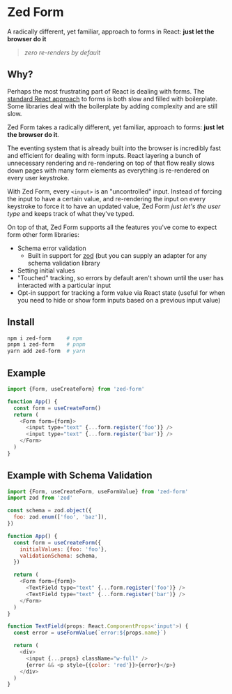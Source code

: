 # Zed Form

A radically different, yet familiar, approach to forms in React: **just let the browser do it**

> _zero re-renders by default_

<!-- A fast, scalable, easy to use, complete form solution for React. -->

## Why?

Perhaps the most frustrating part of React is dealing with forms. The [standard React approach](https://legacy.reactjs.org/docs/forms.html) to forms is both slow and filled with boilerplate. Some libraries deal with the boilerplate by adding complexity and are still slow.

Zed Form takes a radically different, yet familiar, approach to forms: **just let the browser do it**.

The eventing system that is already built into the browser is incredibly fast and efficient for dealing with form inputs. React layering a bunch of unnecessary rendering and re-rendering on top of that flow really slows down pages with many form elements as everything is re-rendered on every user keystroke.

With Zed Form, every `<input>` is an "uncontrolled" input. Instead of forcing the input to have a certain value, and re-rendering the input on every keystroke to force it to have an updated value, Zed Form _just let's the user type_ and keeps track of what they've typed.

On top of that, Zed Form supports all the features you've come to expect form other form libraries:

- Schema error validation
  - Built in support for [zod](https://github.com/colinhacks/zod) (but you can supply an adapter for any schema validation library
- Setting initial values
- "Touched" tracking, so errors by default aren't shown until the user has interacted with a particular input
- Opt-in support for tracking a form value via React state (useful for when you need to hide or show form inputs based on a previous input value)

## Install

```bash
npm i zed-form     # npm
pnpm i zed-form    # pnpm
yarn add zed-form  # yarn
```

## Example

```js
import {Form, useCreateForm} from 'zed-form'

function App() {
  const form = useCreateForm()
  return (
    <Form form={form}>
      <input type="text" {...form.register('foo')} />
      <input type="text" {...form.register('bar')} />
    </Form>
  )
}
```

## Example with Schema Validation

```js
import {Form, useCreateForm, useFormValue} from 'zed-form'
import zod from 'zod'

const schema = zod.object({
  foo: zod.enum(['foo', 'baz']),
})

function App() {
  const form = useCreateForm({
    initialValues: {foo: 'foo'},
    validationSchema: schema,
  })

  return (
    <Form form={form}>
      <TextField type="text" {...form.register('foo')} />
      <TextField type="text" {...form.register('bar')} />
    </Form>
  )
}

function TextField(props: React.ComponentProps<'input'>) {
  const error = useFormValue(`error:${props.name}`)

  return (
    <div>
      <input {...props} className="w-full" />
      {error && <p style={{color: 'red'}}>{error}</p>}
    </div>
  )
}
```
